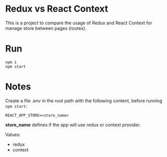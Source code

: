# Redux vs React Context

This is a project to compare the usage of Redux and React Context for manage store between pages (routes).

# Run

```
npm i
npm start
```

# Notes

Create a file .env in the root path with the following content, before running `npm start`:

```
REACT_APP_STORE=<store_name>
```

**store_name** defines if the app will use redux or context provider.

Values: 
- redux 
- context